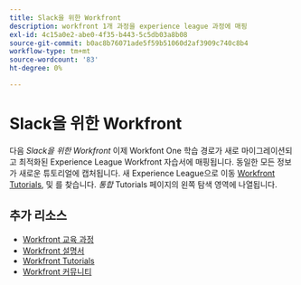 ```yaml
---
title: Slack을 위한 Workfront
description: workfront 1개 과정을 experience league 과정에 매핑
exl-id: 4c15a0e2-abe0-4f35-b443-5c5db03a8b08
source-git-commit: b0ac8b76071ade5f59b51060d2af3909c740c8b4
workflow-type: tm+mt
source-wordcount: '83'
ht-degree: 0%

---
```


# Slack을 위한 Workfront

다음 *Slack을 위한 Workfront* 이제 Workfont One 학습 경로가 새로 마이그레이션되고 최적화된 Experience League Workfront 자습서에 매핑됩니다. 동일한 모든 정보가 새로운 튜토리얼에 캡처됩니다. 새 Experience League으로 이동 [Workfront Tutorials](https://experienceleague.adobe.com/docs/workfront-learn/tutorials-workfront/home.html), 및 를 찾습니다. *통합* Tutorials 페이지의 왼쪽 탐색 영역에 나열됩니다.

## 추가 리소스

* [Workfront 교육 과정](https://experienceleague.adobe.com/?lang=en&amp;Solution=Workfront#courses)
* [Workfront 설명서](https://experienceleague.adobe.com/docs/workfront.html)
* [Workfront Tutorials](https://experienceleague.adobe.com/docs/workfront-learn/tutorials-workfront/home.html)
* [Workfront 커뮤니티](https://experienceleaguecommunities.adobe.com/t5/workfront/ct-p/workfront)
